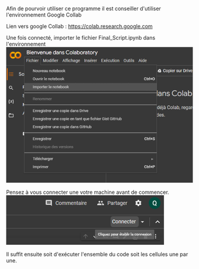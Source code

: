 Afin de pourvoir utiliser ce programme il est conseiller d'utiliser l'environnement Google Collab

Lien vers google Collab : https://colab.research.google.com

Une fois connecté, importer le fichier Final_Script.ipynb dans l'environnement
<img src= "https://github.com/QuentinPerret/IAStockForeCaster/blob/master/Screenshot/Screenshot_import.png">

Pensez à vous connecter une votre machine avant de commencer.
<img src= "https://github.com/QuentinPerret/IAStockForeCaster/blob/master/Screenshot/Screenshot_connection.png">

Il suffit ensuite soit d'exécuter l'ensemble du code soit les cellules une par une.
